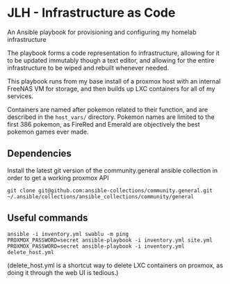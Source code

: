 # JLH - Infrastructure as Code
An Ansible playbook for provisioning and configuring my homelab infrastructure

The playbook forms a code representation fo infrastructure, allowing for it to be updated immutably though a text editor,
and allowing for the entire infrastructure to be wiped and rebuilt whenever needed.

This playbook runs from my base install of a proxmox host with an internal FreeNAS VM for storage, and then builds up
LXC containers for all of my services.

Containers are named after pokemon related to their function, and are described in the `host_vars/` directory.
Pokemon names are limited to the first 386 pokemon, as FireRed and Emerald are objectively the best pokemon games ever made.

## Dependencies

Install the latest git version of the community.general ansible collection in order to get a working proxmox API

```shell script
git clone git@github.com:ansible-collections/community.general.git ~/.ansible/collections/ansible_collections/community/general
```

## Useful commands
```shell script
ansible -i inventory.yml swablu -m ping
PROXMOX_PASSWORD=secret ansible-playbook -i inventory.yml site.yml
PROXMOX_PASSWORD=secret ansible-playbook -i inventory.yml delete_host.yml
```
\(delete_host.yml is a shortcut way to delete LXC containers on proxmox, as doing it through the web UI is tedious.\)